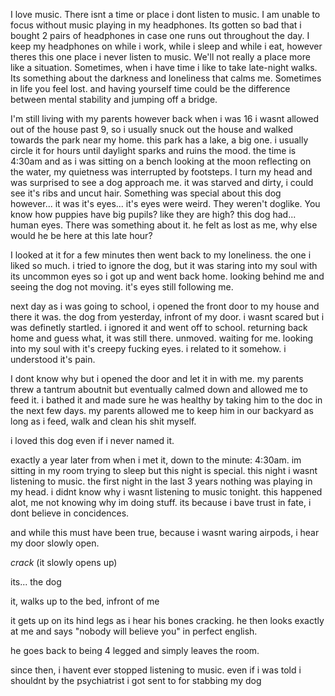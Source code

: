 I love music. There isnt a time or place i dont listen to music. I am unable to focus without music playing in my headphones.
Its gotten so bad that i bought 2 pairs of headphones in case one runs out throughout the day. I keep my headphones on while i work, while i sleep and while i eat, however theres this one place i never listen to music. We'll not really a place more like a situation. Sometimes, when i have time i like to take late-night walks. Its something about the darkness and loneliness that calms me. Sometimes in life you feel lost. and having yourself time could be the difference between mental stability and jumping off a bridge.

I'm still living with my parents however back when i was 16 i wasnt allowed out of the house past 9, so i usually snuck out the house and walked towards the park near my home. this park has a lake, a big one. i usually circle it for hours until daylight sparks and ruins the mood. the time is 4:30am and as i was sitting on a bench looking at the moon reflecting on the water, my quietness was interrupted by footsteps. I turn my head and was surprised to see a dog approach me. it was starved and dirty, i could see it's ribs and uncut hair. Something was special about this dog however... it was it's eyes... it's eyes were weird. They weren't doglike. You know how puppies have big pupils? like they are high? this dog had... human eyes. There was something about it. he felt as lost as me, why else would he be here at this late hour?

I looked at it for a few minutes then went back to my loneliness. the one i liked so much. i tried to ignore the dog, but it was staring into my soul with its uncommon eyes so i got up and went back home. looking behind me and seeing the dog not moving. it's eyes still following me.

next day as i was going to school, i opened the front door to my house and there it was. the dog from yesterday, infront of my door. i wasnt scared but i was definetly startled. i ignored it and went off to school. returning back home and guess what, it was still there. unmoved. waiting for me. looking into my soul with it's creepy fucking eyes. i related to it somehow. i understood it's pain.

I dont know why but i opened the door and let it in with me. my parents threw a tantrum aboutnit but eventually calmed down and allowed me to feed it. i bathed it and made sure he was healthy by taking him to the doc in the next few days. my parents allowed me to keep him in our backyard as long as i feed, walk and clean his shit myself. 

i loved this dog even if i never named it.

exactly a year later from when i met it, down to the minute: 4:30am. im sitting in my room trying to sleep but this night is special. this night i wasnt listening to music. the first night in the last 3 years nothing was playing in my head. i didnt know why i wasnt listening to music tonight. this happened alot, me not knowing why im doing stuff. its because i bave trust in fate, i dont believe in concidences.

and while this must have been true, because i wasnt waring airpods, i hear my door slowly open.

*crack* (it slowly opens up)

its... the dog

it, walks up to the bed, infront of me

it gets up on its hind legs as i hear his bones cracking. he then looks exactly at me and says "nobody will believe you" in perfect english.

he goes back to being 4 legged and simply leaves the room.

since then, i havent ever stopped listening to music. even if i was told i shouldnt by the psychiatrist i got sent to for stabbing my dog